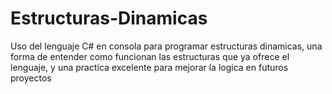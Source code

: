 # Estructuras-Dinamicas
Uso del lenguaje C# en consola para programar estructuras dinamicas, una forma de entender como funcionan las estructuras que ya ofrece el lenguaje, y una practica excelente para mejorar la logica en futuros proyectos
